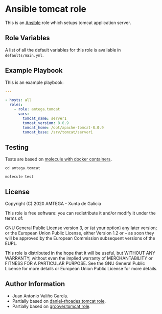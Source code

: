 # Ansible tomcat role

This is an [Ansible](http://www.ansible.com) role which setups tomcat application server.

## Role Variables

A list of all the default variables for this role is available in `defaults/main.yml`.

## Example Playbook

This is an example playbook:

```yaml
---

- hosts: all
  roles:
    - role: amtega.tomcat
      vars:
        tomcat_name: server1
        tomcat_version: 8.0.9
        tomcat_home: /opt/apache-tomcat-8.0.9
        tomcat_base: /srv/tomcat/server1
```

## Testing

Tests are based on [molecule with docker containers](https://molecule.readthedocs.io/en/latest/installation.html).

```shell
cd amtega.tomcat

molecule test
```

## License

Copyright (C) 2020 AMTEGA - Xunta de Galicia

This role is free software: you can redistribute it and/or modify it under the terms of:

GNU General Public License version 3, or (at your option) any later version; or the European Union Public License, either Version 1.2 or – as soon they will be approved by the European Commission ­subsequent versions of the EUPL.

This role is distributed in the hope that it will be useful, but WITHOUT ANY WARRANTY; without even the implied warranty of MERCHANTABILITY or FITNESS FOR A PARTICULAR PURPOSE.  See the GNU General Public License for more details or European Union Public License for more details.

## Author Information

- Juan Antonio Valiño García.
- Partially based on [daniel-rhoades.tomcat role](https://galaxy.ansible.com/daniel-rhoades/tomcat).
- Partially based on [groover.tomcat role](https://galaxy.ansible.com/groover/tomcat).
